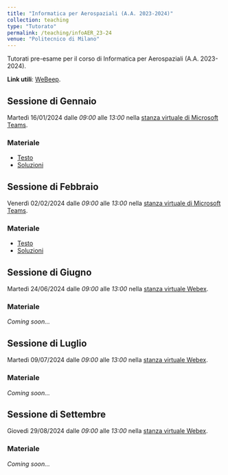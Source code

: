 ```yaml
---
title: "Informatica per Aerospaziali (A.A. 2023-2024)"
collection: teaching
type: "Tutorato"
permalink: /teaching/infoAER_23-24
venue: "Politecnico di Milano"
---
```


Tutorati pre-esame per il corso di Informatica per Aerospaziali (A.A. 2023-2024). 

**Link utili**: [WeBeep](https://webeep.polimi.it/course/view.php?id=11460).

## Sessione di Gennaio
Martedì 16/01/2024 dalle _09:00_ alle _13:00_ nella [stanza virtuale di Microsoft Teams](https://teams.microsoft.com/l/meetup-join/19%3ameeting_ZTA1ZDg5OTktZDQyYy00ODUzLTg1NzAtNTI1M2I3ZGFhYzVm%40thread.v2/0?context=%7b%22Tid%22%3a%220a17712b-6df3-425d-808e-309df28a5eeb%22%2c%22Oid%22%3a%22f930ed0e-c4d6-492c-91d0-a52bb6e17732%22%7d).

### Materiale
- [Testo](https://davidebaroffio-polimi.github.io/files/23_infoaer/tutorato_1/testo.pdf)
- [Soluzioni](https://davidebaroffio-polimi.github.io/files/23_infoaer/tutorato_1/soluzioni.zip)

## Sessione di Febbraio
Venerdì 02/02/2024 dalle _09:00_ alle _13:00_ nella [stanza virtuale di Microsoft Teams](https://teams.microsoft.com/l/meetup-join/19:meeting_ZTA0ZjBhN2UtZmJjMC00OWM2LTgxNmEtYzU2MWU0OGJjZGVm@thread.v2/0?context=%7B%22Tid%22:%220a17712b-6df3-425d-808e-309df28a5eeb%22,%22Oid%22:%22f930ed0e-c4d6-492c-91d0-a52bb6e17732%22%7D).

### Materiale
- [Testo](https://davidebaroffio-polimi.github.io/files/23_infoaer/tutorato_2/testo.pdf)
- [Soluzioni](https://davidebaroffio-polimi.github.io/files/23_infoaer/tutorato_2/soluzioni.zip)

## Sessione di Giugno
Martedì 24/06/2024 dalle _09:00_ alle _13:00_ nella [stanza virtuale Webex](http://politecnicomilano.webex.com/meet/davide.baroffio).

### Materiale
_Coming soon..._

## Sessione di Luglio
Martedì 09/07/2024 dalle _09:00_ alle _13:00_ nella [stanza virtuale Webex](http://politecnicomilano.webex.com/meet/davide.baroffio).

### Materiale
_Coming soon..._


## Sessione di Settembre
Giovedì 29/08/2024 dalle _09:00_ alle _13:00_ nella [stanza virtuale Webex](http://politecnicomilano.webex.com/meet/davide.baroffio).

### Materiale
_Coming soon..._
